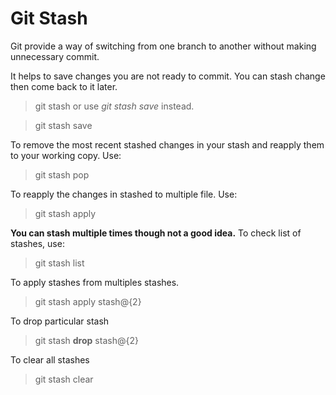 # Git Stash

Git provide a way of switching from one branch to another without making unnecessary commit.

It helps to save changes you are not ready to commit. You can stash change then come back to it later.

  >  git stash 
or use *git stash save* instead.

  >  git stash save

To remove the most recent stashed changes in your stash and reapply them to your working copy. Use:

  >  git stash pop

To reapply the changes in stashed to multiple file. Use:

  >  git stash apply

**You can stash multiple times though not a good idea.** To check list of stashes, use:

  >  git stash list

To apply stashes from multiples stashes.

  >  git stash apply stash@{2}

To drop particular stash

  >  git stash **drop** stash@{2}

To clear all stashes

  >  git stash clear